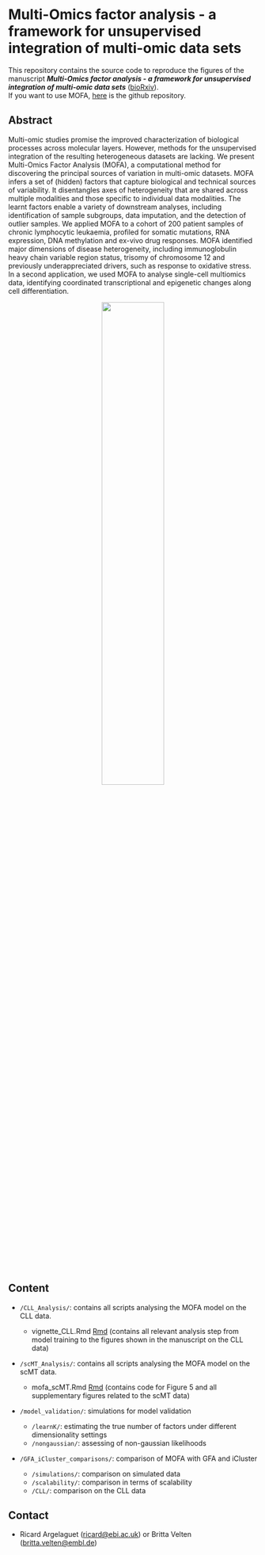 Multi-Omics factor analysis - a framework for unsupervised integration of multi-omic data sets
=========

This repository contains the source code to reproduce the figures of the manuscript ***Multi-Omics factor analysis - a framework for unsupervised integration of multi-omic data sets*** ([bioRxiv](https://www.biorxiv.org/content/early/2018/04/11/217554)).  
If you want to use MOFA, [here](https://github.com/bioFAM/MOFA) is the github repository.

Abstract
--------
Multi-omic studies promise the improved characterization of biological processes across molecular layers. However, methods for the unsupervised integration of the resulting heterogeneous datasets are lacking. We present Multi-Omics Factor Analysis (MOFA), a computational method for discovering the principal sources of variation in multi-omic datasets. MOFA infers a set of (hidden) factors that capture biological and technical sources of variability. It disentangles axes of heterogeneity that are shared across multiple modalities and those specific to individual data modalities. The learnt factors enable a variety of downstream analyses, including identification of sample subgroups, data imputation, and the detection of outlier samples. We applied MOFA to a cohort of 200 patient samples of chronic lymphocytic leukaemia, profiled for somatic mutations, RNA expression, DNA methylation and ex-vivo drug responses. MOFA identified major dimensions of disease heterogeneity, including immunoglobulin heavy chain variable region status, trisomy of chromosome 12 and previously underappreciated drivers, such as response to oxidative stress. In a second application, we used MOFA to analyse single-cell multiomics data, identifying coordinated transcriptional and epigenetic changes along cell differentiation.

<p align="center"> 
<img src="https://github.com/bioFAM/MOFA/blob/master/images/workflow.png" style="width: 50%; height: 50%"/>
</p>


Content
-------
* `/CLL_Analysis/`: contains all scripts analysing the MOFA model on the CLL data.
    *  vignette_CLL.Rmd [Rmd](CLL_Analysis/vignette_CLL.Rmd)  (contains all relevant analysis step from model training to the figures shown in the manuscript on the CLL data)

* `/scMT_Analysis/`: contains all scripts analysing the MOFA model on the scMT data.
     * mofa_scMT.Rmd  [Rmd](scMT_analysis/mofa_scMT.Rmd) (contains code for Figure 5 and all supplementary figures related to the scMT data)

* `/model_validation/`: simulations for model validation
    * `/learnK/`: estimating the true number of factors under different dimensionality settings
    * `/nongaussian/`: assessing of non-gaussian likelihoods

* `/GFA_iCluster_comparisons/`: comparison of MOFA with GFA and iCluster
    * `/simulations/`: comparison on simulated data
    * `/scalability/`: comparison in terms of scalability
    * `/CLL/`: comparison on the CLL data

Contact
-------
* Ricard Argelaguet (ricard@ebi.ac.uk) or Britta Velten (britta.velten@embl.de)
